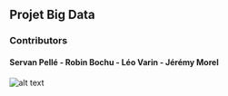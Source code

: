 ## Projet Big Data

### Contributors

#### Servan Pellé - Robin Bochu - Léo Varin - Jérémy Morel

![alt text](https://github.com/JeremyM2000/BigDataProject/app/static/img/GoblinExamLogo.png?raw=true)
